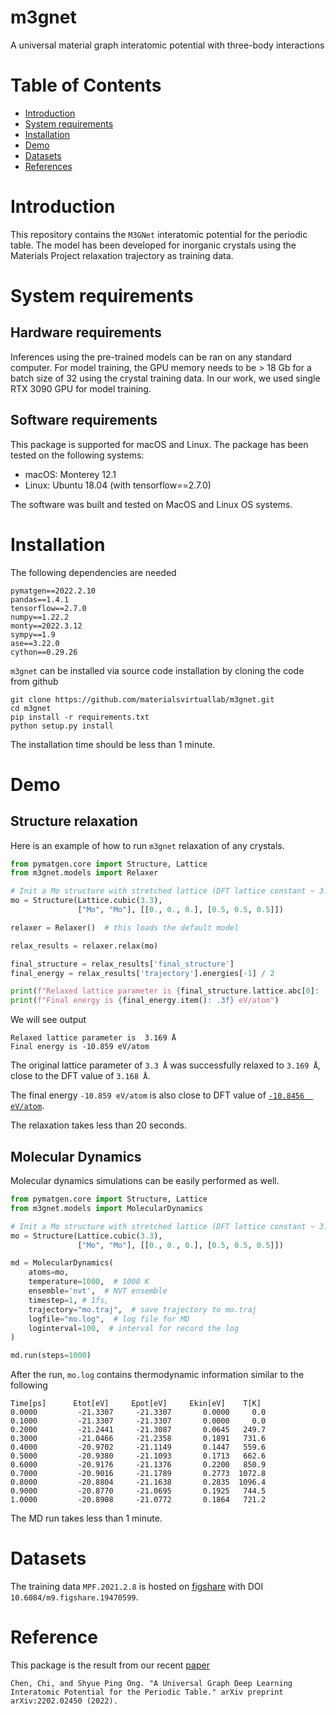 # m3gnet
A universal material graph interatomic potential with three-body interactions

# Table of Contents
* [Introduction](#introduction)
* [System requirements](#systemreq)
* [Installation](#installation)
* [Demo](#demo)
* [Datasets](#datasets)
* [References](#references)

<a name="introduction"></a>
# Introduction

This repository contains the `M3GNet` interatomic potential for the periodic 
table. The model has been developed for inorganic crystals using the 
Materials Project relaxation trajectory as training data.


<a name="systemreq"></a>
# System requirements
## Hardware requirements
Inferences using the pre-trained models can be ran on any standard computer.
For model training, the GPU memory needs to be > 18 Gb for a batch size of 
32 using the crystal training data. In our work, we used single RTX 3090 
GPU for model training. 

## Software requirements
This package is supported for macOS and Linux. The package has been tested on the following systems:

- macOS: Monterey 12.1 
- Linux: Ubuntu 18.04 (with tensorflow==2.7.0)


The software was built and tested on MacOS and Linux OS systems. 

<a name="Installation"></a>
# Installation

The following dependencies are needed 

```
pymatgen==2022.2.10
pandas==1.4.1
tensorflow==2.7.0
numpy==1.22.2
monty==2022.3.12
sympy==1.9
ase==3.22.0
cython==0.29.26
```

`m3gnet` can be installed via source code installation by cloning the code from github

```
git clone https://github.com/materialsvirtuallab/m3gnet.git
cd m3gnet
pip install -r requirements.txt
python setup.py install
```

The installation time should be less than 1 minute.

<a name="demo"></a>
# Demo

## Structure relaxation

Here is an example of how to run `m3gnet` relaxation of any crystals.

```python
from pymatgen.core import Structure, Lattice
from m3gnet.models import Relaxer

# Init a Mo structure with stretched lattice (DFT lattice constant ~ 3.168)
mo = Structure(Lattice.cubic(3.3), 
               ["Mo", "Mo"], [[0., 0., 0.], [0.5, 0.5, 0.5]])

relaxer = Relaxer()  # this loads the default model

relax_results = relaxer.relax(mo)

final_structure = relax_results['final_structure']
final_energy = relax_results['trajectory'].energies[-1] / 2

print(f"Relaxed lattice parameter is {final_structure.lattice.abc[0]: .3f} Å")
print(f"Final energy is {final_energy.item(): .3f} eV/atom")
```
We will see output 
```
Relaxed lattice parameter is  3.169 Å
Final energy is -10.859 eV/atom
```
The original lattice parameter of 
`3.3 Å` was successfully relaxed to `3.169 Å`, close to the DFT value of `3.168 Å`. 

The final energy `-10.859 eV/atom` is also close to DFT value of [`-10.8456 
eV/atom`](https://materialsproject.org/materials/mp-129/).

The relaxation takes less than 20 seconds.

## Molecular Dynamics

Molecular dynamics simulations can be easily performed as well.

```python
from pymatgen.core import Structure, Lattice
from m3gnet.models import MolecularDynamics

# Init a Mo structure with stretched lattice (DFT lattice constant ~ 3.168)
mo = Structure(Lattice.cubic(3.3), 
               ["Mo", "Mo"], [[0., 0., 0.], [0.5, 0.5, 0.5]])

md = MolecularDynamics(
    atoms=mo,
    temperature=1000,  # 1000 K
    ensemble='nvt',  # NVT ensemble
    timestep=1, # 1fs,
    trajectory="mo.traj",  # save trajectory to mo.traj
    logfile="mo.log",  # log file for MD
    loginterval=100,  # interval for record the log
)

md.run(steps=1000)
```

After the run, `mo.log` contains thermodynamic information similar to the 
following 

```angular2html
Time[ps]      Etot[eV]     Epot[eV]     Ekin[eV]    T[K]
0.0000         -21.3307     -21.3307       0.0000     0.0
0.1000         -21.3307     -21.3307       0.0000     0.0
0.2000         -21.2441     -21.3087       0.0645   249.7
0.3000         -21.0466     -21.2358       0.1891   731.6
0.4000         -20.9702     -21.1149       0.1447   559.6
0.5000         -20.9380     -21.1093       0.1713   662.6
0.6000         -20.9176     -21.1376       0.2200   850.9
0.7000         -20.9016     -21.1789       0.2773  1072.8
0.8000         -20.8804     -21.1638       0.2835  1096.4
0.9000         -20.8770     -21.0695       0.1925   744.5
1.0000         -20.8908     -21.0772       0.1864   721.2
```

The MD run takes less than 1 minute. 

<a name="datasets"></a>
# Datasets
The training data `MPF.2021.2.8` is hosted on [figshare](https://figshare.com/articles/dataset/MPF_2021_2_8/19470599) 
with DOI `10.6084/m9.figshare.19470599`.


<a name="references"></a>

# Reference
This package is the result from our recent [paper](https://arxiv.org/abs/2202.02450)
```angular2html
Chen, Chi, and Shyue Ping Ong. "A Universal Graph Deep Learning Interatomic Potential for the Periodic Table." arXiv preprint arXiv:2202.02450 (2022).
```